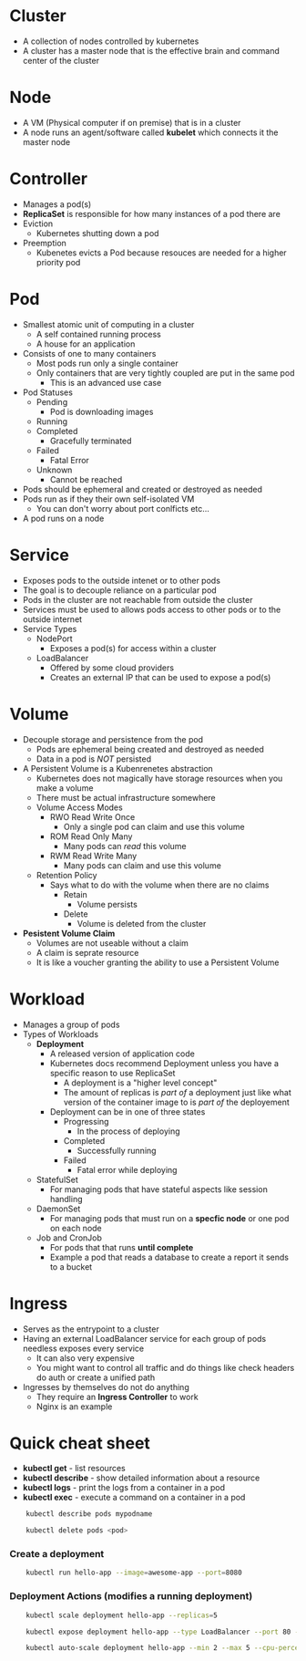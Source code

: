 # Cluster
- A collection of nodes controlled by kubernetes
- A cluster has a master node that is the effective brain and command center of the cluster

# Node
- A VM (Physical computer if on premise) that is in a cluster
- A node runs an agent/software called **kubelet** which connects it the master node

# Controller
- Manages a pod(s)
- **ReplicaSet** is responsible for how many instances of a pod there are
- Eviction
    - Kubernetes shutting down a pod
- Preemption
    - Kubenetes evicts a Pod because resouces are needed for a higher priority pod

# Pod
- Smallest atomic unit of computing in a cluster
    - A self contained running process
    - A house for an application 
- Consists of one to many containers
    - Most pods run only a single container
    - Only containers that are very tightly coupled are put in the same pod
        - This is an advanced use case    
- Pod Statuses
    - Pending
        - Pod is downloading images
    - Running
    - Completed
        - Gracefully terminated
    - Failed
        - Fatal Error
    - Unknown
        - Cannot be reached
- Pods should be ephemeral and created or destroyed as needed
- Pods run as if they their own self-isolated VM
    - You can don't worry about port conlficts etc...
- A pod runs on a node


# Service
- Exposes pods to the outside intenet or to other pods
- The goal is to decouple reliance on a particular pod
- Pods in the cluster are not reachable from outside the cluster
- Services must be used to allows pods access to other pods or to the outside internet
- Service Types
    - NodePort
        - Exposes a pod(s) for access within a cluster
    - LoadBalancer
        - Offered by some cloud providers
        - Creates an external IP that can be used to expose a pod(s)

# Volume
- Decouple storage and persistence from the pod
    - Pods are ephemeral being created and destroyed as needed
    - Data in a pod is *NOT* persisted
- A Persistent Volume is a Kubenrenetes abstraction
    - Kubernetes does not magically have storage resources when you make a volume
    - There must be actual infrastructure somewhere
    - Volume Access Modes
        - RWO Read Write Once
            - Only a single pod can claim and use this volume
        - ROM Read Only Many
            - Many pods can *read* this volume
        - RWM Read Write Many
            - Many pods can claim and use this volume
    - Retention Policy
        - Says what to do with the volume when there are no claims
            - Retain
                - Volume persists
            - Delete
                - Volume is deleted from the cluster
- **Pesistent Volume Claim**
    - Volumes are not useable without a claim
    - A claim is seprate resource
    - It is like a voucher granting the ability to use a Persistent Volume


# Workload
- Manages a group of pods
- Types of Workloads
    - **Deployment** 
        - A released version of application code
        - Kubernetes docs recommend Deployment unless you have a specific reason to use ReplicaSet
            - A deployment is a "higher level concept"
            - The amount of replicas is *part of* a deployment just like what version of the container image to is *part of* the deployement
        - Deployment can be in one of three states
            - Progressing
                - In the process of deploying
            - Completed
                - Successfully running
            - Failed
                - Fatal error while deploying
    - StatefulSet
        - For managing pods that have stateful aspects like session handling
    - DaemonSet
        - For managing pods that must run on a **specfic node** or one pod on each node
    - Job and CronJob
        - For pods that that runs **until complete**
        - Example a pod that reads a database to create a report it sends to a bucket

# Ingress
- Serves as the entrypoint to a cluster
- Having an external LoadBalancer service for each group of pods needless exposes every service
    - It can also very expensive
    - You might want to control all traffic and do things like check headers do auth or create a unified path
- Ingresses by themselves do not do anything
    - They require an **Ingress Controller** to work
    - Nginx is an example

# Quick cheat sheet

- **kubectl get** - list resources
- **kubectl describe** - show detailed information about a resource
- **kubectl logs** - print the logs from a container in a pod
- **kubectl exec** - execute a command on a container in a pod





```bash
    kubectl describe pods mypodname
```

```bash
    kubectl delete pods <pod>
```

### Create a deployment
```bash
    kubectl run hello-app --image=awesome-app --port=8080
```
### Deployment Actions (modifies a running deployment)
```bash
    kubectl scale deployment hello-app --replicas=5 
```
```bash
    kubectl expose deployment hello-app --type LoadBalancer --port 80 --targetPort 8080
```
```bash
    kubectl auto-scale deployment hello-app --min 2 --max 5 --cpu-percent 75
```


